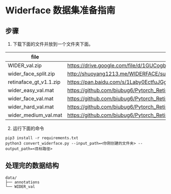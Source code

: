 # Widerface 数据集准备指南
## 步骤

1. 下载下面的文件并放到一个文件夹下面。

| file | url |
|----|----|
| WIDER_val.zip | https://drive.google.com/file/d/1GUCogbp16PMGa39thoMMeWxp7Rp5oM8Q/view?usp=sharing | 
| wider_face_split.zip | http://shuoyang1213.me/WIDERFACE/support/bbx_annotation/wider_face_split.zip |
| retinaface_gt_v1.1.zip | https://pan.baidu.com/s/1Laby0EctfuJGgGMgRRgykA |
| wider_easy_val.mat | https://github.com/biubug6/Pytorch_Retinaface/raw/master/widerface_evaluate/ground_truth/wider_easy_val.mat |
| wider_face_val.mat | https://github.com/biubug6/Pytorch_Retinaface/raw/master/widerface_evaluate/ground_truth/wider_face_val.mat |
| wider_hard_val.mat | https://github.com/biubug6/Pytorch_Retinaface/raw/master/widerface_evaluate/ground_truth/wider_hard_val.mat |
| wider_medium_val.mat | https://github.com/biubug6/Pytorch_Retinaface/raw/master/widerface_evaluate/ground_truth/wider_medium_val.mat |

2. 运行下面的命令

```shell
pip3 install -r requirements.txt
python3 convert_widerface.py --input_path=<你刚创建的文件夹> --output_path=<目标路径>
```

## 处理完的数据结构

```shell
data/
├── annotations
└── WIDER_val
```

